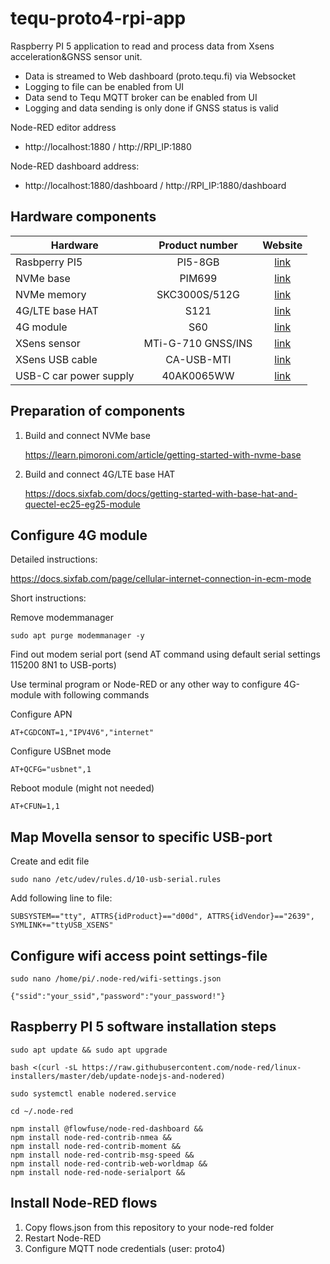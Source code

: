 # tequ-proto4-rpi-app
 Raspberry PI 5 application to read and process data from Xsens acceleration&GNSS sensor unit. 
 - Data is streamed to Web dashboard (proto.tequ.fi) via Websocket
 - Logging to file can be enabled from UI
 - Data send to Tequ MQTT broker can be enabled from UI
 - Logging and data sending is only done if GNSS status is valid

Node-RED editor address

- http://localhost:1880 / http://RPI_IP:1880

Node-RED dashboard address:

- http://localhost:1880/dashboard / http://RPI_IP:1880/dashboard 

## Hardware components

| Hardware                  | Product number       | Website |
| -------------             |:-------------:| :-------------:|
| Rasbperry PI5    | PI5-8GB    | [link](https://www.raspberrypi.com/products/raspberry-pi-5/)|
| NVMe base         | PIM699  | [link](https://shop.pimoroni.com/products/nvme-base)|
| NVMe memory    | SKC3000S/512G  | [link](https://www.dustin.fi/product/5011261755/kc3000)|
| 4G/LTE base HAT     | S121 | [link](https://sixfab.com/product/raspberry-pi-base-hat-3g-4g-lte-minipcie-cards/)|
| 4G module    | S60  | [link](https://sixfab.com/product/quectel-ec25-mini-pcie-4g-lte-module/)|
| XSens sensor    | MTi-G-710 GNSS/INS | [link](https://www.movella.com/products/sensor-modules/xsens-mti-g-710-gnss-ins)|
| XSens USB cable |  CA-USB-MTI | [link](https://shop.movella.com/product-lines/sensor-modules/accessories/ca-usb-mti)|
| USB-C car power supply | 40AK0065WW  | [link](https://www.dustin.fi/product/5011112082/65w-usb-c-dc-travel-adapter)|

## Preparation of components

1. Build and connect NVMe base
   
   https://learn.pimoroni.com/article/getting-started-with-nvme-base

2. Build and connect 4G/LTE base HAT
   
   https://docs.sixfab.com/docs/getting-started-with-base-hat-and-quectel-ec25-eg25-module

## Configure 4G module

Detailed instructions:

https://docs.sixfab.com/page/cellular-internet-connection-in-ecm-mode

Short instructions:

Remove modemmanager

```
sudo apt purge modemmanager -y
```

Find out modem serial port (send AT command using default serial settings 115200 8N1 to USB-ports)

Use terminal program or Node-RED or any other way to configure 4G-module with following commands

Configure APN
```
AT+CGDCONT=1,"IPV4V6","internet"
```

Configure USBnet mode
```
AT+QCFG="usbnet",1
```

Reboot module (might not needed)
```
AT+CFUN=1,1
```

## Map Movella sensor to specific USB-port

Create and edit file
```
sudo nano /etc/udev/rules.d/10-usb-serial.rules
```

Add following line to file:
```
SUBSYSTEM=="tty", ATTRS{idProduct}=="d00d", ATTRS{idVendor}=="2639", SYMLINK+="ttyUSB_XSENS"
```

## Configure wifi access point settings-file

```
sudo nano /home/pi/.node-red/wifi-settings.json
```

```
{"ssid":"your_ssid","password":"your_password!"}
```


## Raspberry PI 5 software installation steps

```
sudo apt update && sudo apt upgrade
```

```
bash <(curl -sL https://raw.githubusercontent.com/node-red/linux-installers/master/deb/update-nodejs-and-nodered)
```

```
sudo systemctl enable nodered.service
```

```
cd ~/.node-red
```

```
npm install @flowfuse/node-red-dashboard &&
npm install node-red-contrib-nmea &&
npm install node-red-contrib-moment &&
npm install node-red-contrib-msg-speed &&
npm install node-red-contrib-web-worldmap &&
npm install node-red-node-serialport &&
```

## Install Node-RED flows
1. Copy flows.json from this repository to your node-red folder
2. Restart Node-RED
3. Configure MQTT node credentials (user: proto4)
